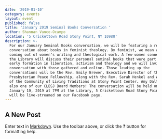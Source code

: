 ```yaml
---
date: '2019-01-10'
category: events
layout: event
published: false
title: 'January 2019 Seminal Books Conversation '
author: Shannan Vance-Ocampo
location: '5 Crickettown Road Stony Point, NY 10980'
description: >-
  For our January Seminal Books conversation, we will be featuring a roundtable
  conversation about books in feminist theology. By feminist, we mean all books
  coming out of women's writing and theological work. A few women connected with
  the Library will discuss their personal seminal books that were part of their
  early formation in liberation, activism and theology and we will invite
  conversation with those gathered and online. Those leading up the
  conversations will be the Rev. Emily Brewer, Executive Director of the
  Presbyterian Peace Fellowship, along with the Rev. Sarah Henkel and Amy Dalton
  of the Community of Living Traditions at Stony Point Center. Amy Dalton is
  also one of our CLBSJ Board Members! The conversation will be held on Thursday
  January 10, 2019 at 7PM at the Library, 5 Crickettown Road Stony Point, NY and
  will be live-streamed on our Facebook page.
---
```

## A New Post

Enter text in [Markdown](http://daringfireball.net/projects/markdown/). Use the toolbar above, or click the **?** button for formatting help.
